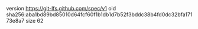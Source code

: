 version https://git-lfs.github.com/spec/v1
oid sha256:aba1bd89bd85010d64fcf60f1b1db1d7b52f3bddc38b4fd0dc32bfa17173e8a7
size 62
